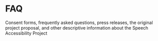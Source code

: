 # FAQ
Consent forms, frequently asked questions, press releases, the original project proposal, and other descriptive information about the Speech Accessibility Project
